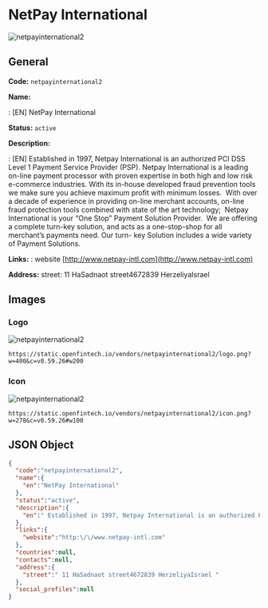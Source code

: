 
# NetPay International 
![netpayinternational2](https://static.openfintech.io/vendors/netpayinternational2/logo.png?w=400&c=v0.59.26#w200)  

## General 
 
**Code:** `netpayinternational2` 
 
**Name:** 
 
:	[EN] NetPay International 
 
**Status:** `active` 
 
**Description:** 
 
: [EN]  Established in 1997, Netpay International is an authorized PCI DSS Level 1 Payment Service Provider (PSP). Netpay International is a leading on-line payment processor with proven expertise in both high and low risk e-commerce industries. With its in-house developed fraud prevention tools we make sure you achieve maximum profit with minimum losses.  With over a decade of experience in providing on-line merchant accounts, on-line fraud protection tools combined with state of the art technology;  Netpay International is your “One Stop” Payment Solution Provider.  We are offering a complete turn-key solution, and acts as a one-stop-shop for all merchant’s payments need. Our turn- key Solution includes a wide variety of Payment Solutions.  
 
**Links:** 
: website [http://www.netpay-intl.com](http://www.netpay-intl.com) 
 
**Address:** 
street:  11 HaSadnaot street4672839 HerzeliyaIsrael  

## Images 

### Logo 
 
![netpayinternational2](https://static.openfintech.io/vendors/netpayinternational2/logo.png?w=400&c=v0.59.26#w200)  

```
https://static.openfintech.io/vendors/netpayinternational2/logo.png?w=400&c=v0.59.26#w200
```  

### Icon 
 
![netpayinternational2](https://static.openfintech.io/vendors/netpayinternational2/icon.png?w=278&c=v0.59.26#w100)  

```
https://static.openfintech.io/vendors/netpayinternational2/icon.png?w=278&c=v0.59.26#w100
```  

## JSON Object 

```json
{
  "code":"netpayinternational2",
  "name":{
    "en":"NetPay International"
  },
  "status":"active",
  "description":{
    "en":" Established in 1997, Netpay International is an authorized PCI DSS Level 1 Payment Service Provider (PSP). Netpay International is a leading on-line payment processor with proven expertise in both high and low risk e-commerce industries. With its in-house developed fraud prevention tools we make sure you achieve maximum profit with minimum losses.\u00a0 With over a decade of experience in providing on-line merchant accounts, on-line fraud protection tools combined with state of the art technology;\u00a0 Netpay International is your \u201cOne Stop\u201d Payment Solution Provider.\u00a0 We are offering a complete turn-key solution, and acts as a one-stop-shop for all merchant\u2019s payments need. Our turn- key Solution includes a wide variety of Payment Solutions. "
  },
  "links":{
    "website":"http:\/\/www.netpay-intl.com"
  },
  "countries":null,
  "contacts":null,
  "address":{
    "street":" 11 HaSadnaot street4672839 HerzeliyaIsrael "
  },
  "social_profiles":null
}
```  

